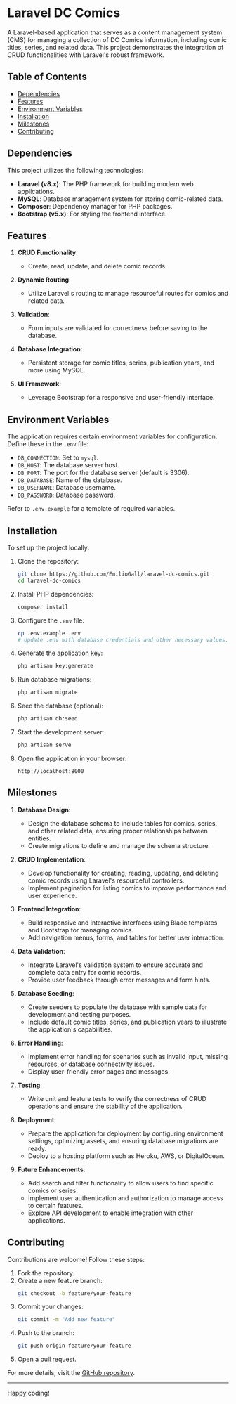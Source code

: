 # Laravel DC Comics

A Laravel-based application that serves as a content management system (CMS) for managing a collection of DC Comics information, including comic titles, series, and related data. This project demonstrates the integration of CRUD functionalities with Laravel's robust framework.

## Table of Contents

- [Dependencies](#dependencies)
- [Features](#features)
- [Environment Variables](#environment-variables)
- [Installation](#installation)
- [Milestones](#milestones)
- [Contributing](#contributing)

## Dependencies

This project utilizes the following technologies:

- **Laravel (v8.x)**: The PHP framework for building modern web applications.
- **MySQL**: Database management system for storing comic-related data.
- **Composer**: Dependency manager for PHP packages.
- **Bootstrap (v5.x)**: For styling the frontend interface.

## Features

1. **CRUD Functionality**:
   - Create, read, update, and delete comic records.

2. **Dynamic Routing**:
   - Utilize Laravel's routing to manage resourceful routes for comics and related data.

3. **Validation**:
   - Form inputs are validated for correctness before saving to the database.

4. **Database Integration**:
   - Persistent storage for comic titles, series, publication years, and more using MySQL.

5. **UI Framework**:
   - Leverage Bootstrap for a responsive and user-friendly interface.

## Environment Variables

The application requires certain environment variables for configuration. Define these in the `.env` file:

- `DB_CONNECTION`: Set to `mysql`.
- `DB_HOST`: The database server host.
- `DB_PORT`: The port for the database server (default is 3306).
- `DB_DATABASE`: Name of the database.
- `DB_USERNAME`: Database username.
- `DB_PASSWORD`: Database password.

Refer to `.env.example` for a template of required variables.

## Installation

To set up the project locally:

1. Clone the repository:
   ```bash
   git clone https://github.com/EmilioGall/laravel-dc-comics.git
   cd laravel-dc-comics
   ```

2. Install PHP dependencies:
   ```bash
   composer install
   ```

3. Configure the `.env` file:
   ```bash
   cp .env.example .env
   # Update .env with database credentials and other necessary values.
   ```

4. Generate the application key:
   ```bash
   php artisan key:generate
   ```

5. Run database migrations:
   ```bash
   php artisan migrate
   ```

6. Seed the database (optional):
   ```bash
   php artisan db:seed
   ```

7. Start the development server:
   ```bash
   php artisan serve
   ```

8. Open the application in your browser:
   ```
   http://localhost:8000
   ```

## Milestones

1. **Database Design**:
   - Design the database schema to include tables for comics, series, and other related data, ensuring proper relationships between entities.
   - Create migrations to define and manage the schema structure.

2. **CRUD Implementation**:
   - Develop functionality for creating, reading, updating, and deleting comic records using Laravel's resourceful controllers.
   - Implement pagination for listing comics to improve performance and user experience.

3. **Frontend Integration**:
   - Build responsive and interactive interfaces using Blade templates and Bootstrap for managing comics.
   - Add navigation menus, forms, and tables for better user interaction.

4. **Data Validation**:
   - Integrate Laravel's validation system to ensure accurate and complete data entry for comic records.
   - Provide user feedback through error messages and form hints.

5. **Database Seeding**:
   - Create seeders to populate the database with sample data for development and testing purposes.
   - Include default comic titles, series, and publication years to illustrate the application's capabilities.

6. **Error Handling**:
   - Implement error handling for scenarios such as invalid input, missing resources, or database connectivity issues.
   - Display user-friendly error pages and messages.

7. **Testing**:
   - Write unit and feature tests to verify the correctness of CRUD operations and ensure the stability of the application.

8. **Deployment**:
   - Prepare the application for deployment by configuring environment settings, optimizing assets, and ensuring database migrations are ready.
   - Deploy to a hosting platform such as Heroku, AWS, or DigitalOcean.

9. **Future Enhancements**:
   - Add search and filter functionality to allow users to find specific comics or series.
   - Implement user authentication and authorization to manage access to certain features.
   - Explore API development to enable integration with other applications.

## Contributing

Contributions are welcome! Follow these steps:

1. Fork the repository.
2. Create a new feature branch:
   ```bash
   git checkout -b feature/your-feature
   ```
3. Commit your changes:
   ```bash
   git commit -m "Add new feature"
   ```
4. Push to the branch:
   ```bash
   git push origin feature/your-feature
   ```
5. Open a pull request.

For more details, visit the [GitHub repository](https://github.com/EmilioGall/laravel-dc-comics).

---

Happy coding!

